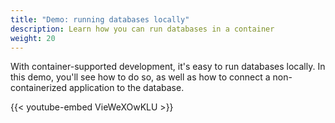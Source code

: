 ```yaml
---
title: "Demo: running databases locally"
description: Learn how you can run databases in a container
weight: 20
---
```


With container-supported development, it's easy to run databases locally. In this demo, you'll see how to do so, as well as how to connect a non-containerized application to the database.

{{< youtube-embed VieWeXOwKLU >}}

<div id="container-supported-development-lp-survey-anchor"></div>
